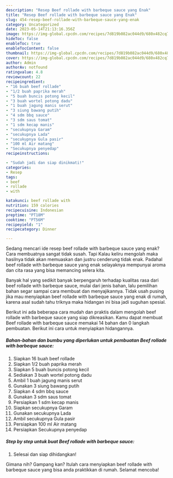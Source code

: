 ```yaml
---
description: "Resep Beef rollade with barbeque sauce yang Enak"
title: "Resep Beef rollade with barbeque sauce yang Enak"
slug: 454-resep-beef-rollade-with-barbeque-sauce-yang-enak
category: Uncategorized
date: 2023-05-14T21:13:16.356Z
image: https://img-global.cpcdn.com/recipes/7d819b082ac044d9/680x482cq70/beef-rollade-with-barbeque-sauce-foto-resep-utama.jpg
hideToc: false
enableToc: true
enableTocContent: false
thumbnail: https://img-global.cpcdn.com/recipes/7d819b082ac044d9/680x482cq70/beef-rollade-with-barbeque-sauce-foto-resep-utama.jpg
cover: https://img-global.cpcdn.com/recipes/7d819b082ac044d9/680x482cq70/beef-rollade-with-barbeque-sauce-foto-resep-utama.jpg
author: Admin
authorAv: notfound
ratingvalue: 4.8
reviewcount: 22
recipeingredient:
- "16 buah beef rollade"
- "1/2 buah paprika merah"
- "5 buah buncis potong kecil"
- "3 buah wortel potong dadu"
- "1 buah jagung manis serut"
- "3 siung bawang putih"
- "4 sdm bbq sauce"
- "3 sdm saus tomat"
- "1 sdm kecap manis"
- "secukupnya Garam"
- "secukupnya Lada"
- "secukupnya Gula pasir"
- "100 ml Air matang"
- "Secukupnya penyedap"
recipeinstructions:

- "Sudah jadi dan siap dinikmati!"
categories:
- Resep
tags:
- beef
- rollade
- with

katakunci: beef rollade with 
nutrition: 159 calories
recipecuisine: Indonesian
preptime: "PT18M"
cooktime: "PT56M"
recipeyield: "1"
recipecategory: Dinner

---
```



Sedang mencari ide resep beef rollade with barbeque sauce yang enak? Cara membuatnya sangat tidak susah. Tapi Kalau keliru mengolah maka hasilnya tidak akan memuaskan dan justru cenderung tidak enak. Padahal beef rollade with barbeque sauce yang enak selayaknya mempunyai aroma dan cita rasa yang bisa memancing selera kita.




Banyak hal yang sedikit banyak berpengaruh terhadap kualitas rasa dari beef rollade with barbeque sauce, mulai dari jenis bahan, lalu pemilihan bahan segar sampai cara membuat dan menyajikannya. Tidak usah pusing jika mau menyiapkan beef rollade with barbeque sauce yang enak di rumah, karena asal sudah tahu triknya maka hidangan ini bisa jadi suguhan spesial.


Berikut ini ada beberapa cara mudah dan praktis dalam mengolah beef rollade with barbeque sauce yang siap dikreasikan. Kamu dapat membuat Beef rollade with barbeque sauce memakai 14 bahan dan 0 langkah pembuatan. Berikut ini cara untuk menyiapkan hidangannya.

<!--inarticleads1-->

##### Bahan-bahan dan bumbu yang diperlukan untuk pembuatan Beef rollade with barbeque sauce:

1. Siapkan 16 buah beef rollade
1. Siapkan 1/2 buah paprika merah
1. Siapkan 5 buah buncis potong kecil
1. Sediakan 3 buah wortel potong dadu
1. Ambil 1 buah jagung manis serut
1. Gunakan 3 siung bawang putih
1. Siapkan 4 sdm bbq sauce
1. Gunakan 3 sdm saus tomat
1. Persiapkan 1 sdm kecap manis
1. Siapkan secukupnya Garam
1. Gunakan secukupnya Lada
1. Ambil secukupnya Gula pasir
1. Persiapkan 100 ml Air matang
1. Persiapkan Secukupnya penyedap




<!--inarticleads2-->

##### Step by step untuk buat Beef rollade with barbeque sauce:


1. Selesai dan siap dihidangkan!



Gimana nih? Gampang kan? Itulah cara menyiapkan beef rollade with barbeque sauce yang bisa anda praktikkan di rumah. Selamat mencoba!
